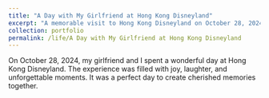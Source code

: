 ```yaml
---
title: "A Day with My Girlfriend at Hong Kong Disneyland"
excerpt: "A memorable visit to Hong Kong Disneyland on October 28, 2024.<br/><img src='/images/17.jpg'>"
collection: portfolio
permalink: /life/A Day with My Girlfriend at Hong Kong Disneyland
---
```


On October 28, 2024, my girlfriend and I spent a wonderful day at Hong Kong Disneyland. The experience was filled with joy, laughter, and unforgettable moments. It was a perfect day to create cherished memories together.
